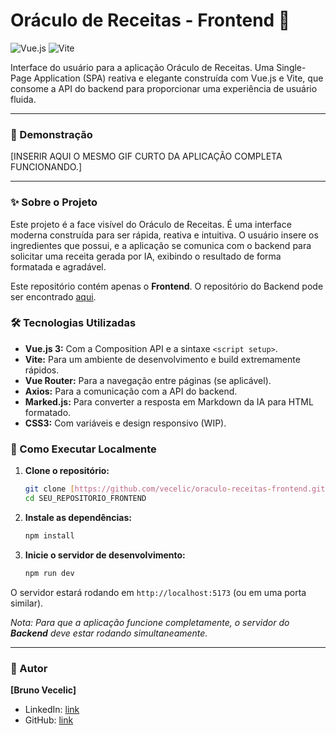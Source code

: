 # Oráculo de Receitas - Frontend 🔮

![Vue.js](https://img.shields.io/badge/Vue.js-3-4FC08D?style=for-the-badge&logo=vue.js&logoColor=white)
![Vite](https://img.shields.io/badge/Vite-5-646CFF?style=for-the-badge&logo=vite&logoColor=white)

Interface do usuário para a aplicação Oráculo de Receitas. Uma Single-Page Application (SPA) reativa e elegante construída com Vue.js e Vite, que consome a API do backend para proporcionar uma experiência de usuário fluida.

---

### 🎥 Demonstração

[INSERIR AQUI O MESMO GIF CURTO DA APLICAÇÃO COMPLETA FUNCIONANDO.]

---

### ✨ Sobre o Projeto

Este projeto é a face visível do Oráculo de Receitas. É uma interface moderna construída para ser rápida, reativa e intuitiva. O usuário insere os ingredientes que possui, e a aplicação se comunica com o backend para solicitar uma receita gerada por IA, exibindo o resultado de forma formatada e agradável.

Este repositório contém apenas o **Frontend**. O repositório do Backend pode ser encontrado [aqui](https://github.com/vecelic/oraculo-Receitas-backend.git).

### 🛠️ Tecnologias Utilizadas

* **Vue.js 3:** Com a Composition API e a sintaxe `<script setup>`.
* **Vite:** Para um ambiente de desenvolvimento e build extremamente rápidos.
* **Vue Router:** Para a navegação entre páginas (se aplicável).
* **Axios:** Para a comunicação com a API do backend.
* **Marked.js:** Para converter a resposta em Markdown da IA para HTML formatado.
* **CSS3:** Com variáveis e design responsivo (WIP).

### 🚀 Como Executar Localmente

1.  **Clone o repositório:**
    ```bash
    git clone [https://github.com/vecelic/oraculo-receitas-frontend.git](https://github.com/vecelic/oraculo-receitas-frontend.git)
    cd SEU_REPOSITORIO_FRONTEND
    ```
2.  **Instale as dependências:**
    ```bash
    npm install
    ```
3.  **Inicie o servidor de desenvolvimento:**
    ```bash
    npm run dev
    ```
O servidor estará rodando em `http://localhost:5173` (ou em uma porta similar).

*Nota: Para que a aplicação funcione completamente, o servidor do **Backend** deve estar rodando simultaneamente.*

---

### 👤 Autor

**[Bruno Vecelic]**
* LinkedIn: [link](https://www.linkedin.com/in/bruno-vecelic/)
* GitHub: [link](https://github.com/vecelic)